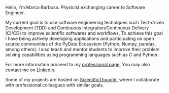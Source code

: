 Hello, I'm Marco Barbosa. Physicist exchanging career to Software Engineer.

My current goal is to use software engineering techniques such Test-driven Development (TDD) and Continuous Integration/Continuous Delivery (CI/CD) to improve scientific softwares and workflows. To achieve this goal I have being actively developing applications and participating on open source communities of the PyData Ecosystem (Python, Numpy, pandas, among others). I also teach and mentor students to improve their problem solving capabilities using programming languages such as C and Python.

For more information proceed to my [professional page](https://aureliobarbosa.github.io/aureliobarbosa). You may also contact me on [Linkedin](https://www.linkedin.com/in/marco-barbosa-196638234/).

Some of my projects are hosted on [ScientificThought](https://github.com/orgs/ScientificThought/repositories), where I collaborate with professional colleagues with similar goals.


 